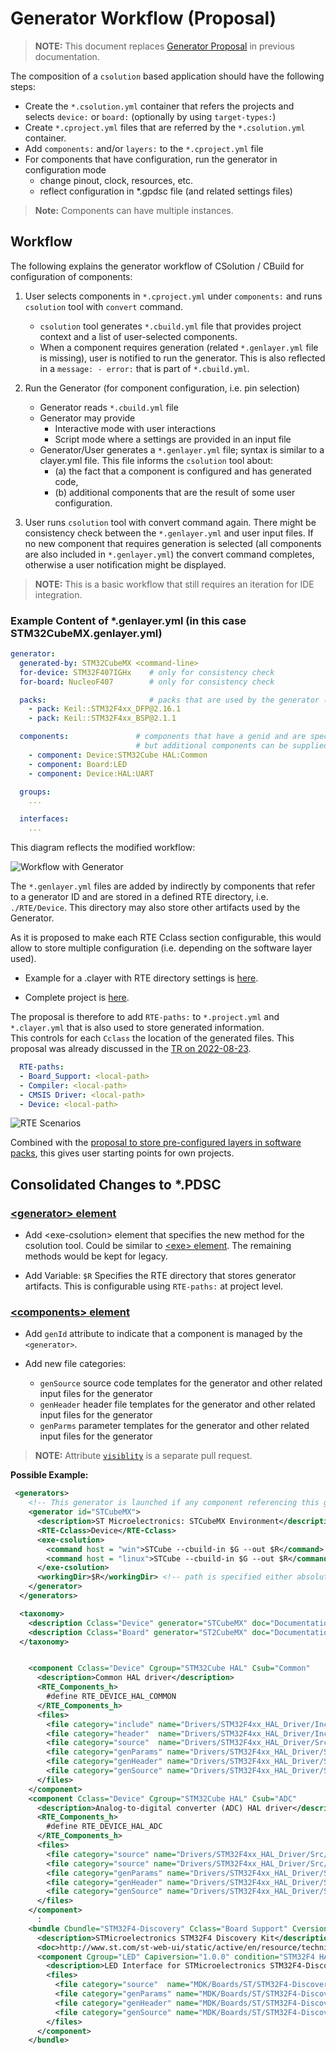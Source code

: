 # Generator Workflow (Proposal)

>**NOTE:** This document replaces [Generator Proposal](https://github.com/Open-CMSIS-Pack/devtools/blob/main/tools/projmgr/docs/Manual/YML-Input-Format.md#generator-proposal) in previous documentation. 

The composition of a `csolution` based application should have the following steps:

- Create the `*.csolution.yml` container that refers the projects and selects `device:` or `board:`
  (optionally by using `target-types:`)
- Create `*.cproject.yml` files that are referred by the `*.csolution.yml` container.
- Add `components:` and/or `layers:` to the `*.cproject.yml` file
- For components that have configuration, run the generator in configuration mode
  - change pinout, clock, resources, etc.
  - reflect configuration in *.gpdsc file (and related settings files)

> **Note:** Components can have multiple instances.

## Workflow

The following explains the generator workflow of CSolution / CBuild for configuration of components:

1. User selects components in `*.cproject.yml` under `components:` and runs `csolution` tool with `convert` command.
    - `csolution` tool generates `*.cbuild.yml` file that provides project context and a list of user-selected components.
    - When a component requires generation (related `*.genlayer.yml` file is missing), user is notified to run the generator. 
      This is also reflected in a `message: - error:` that is part of `*.cbuild.yml`.
  
2. Run the Generator (for component configuration, i.e. pin selection)
     - Generator reads `*.cbuild.yml` file
     - Generator may provide
         - Interactive mode with user interactions
         - Script mode where a settings are provided in an input file
     - Generator/User generates a `*.genlayer.yml` file; syntax is similar to a clayer.yml file.  This file informs the `csolution` tool about:
         - (a) the fact that a component is configured and has generated code,
         - (b) additional components that are the result of some user configuration.

3. User runs `csolution` tool with convert command again.  There might be consistency check between the `*.genlayer.yml` and user
   input files.  If no new component that requires generation is selected (all components are also included in `*.genlayer.yml`)
   the convert command completes, otherwise a user notification might be displayed.

>**NOTE:** This is a basic workflow that still requires an iteration for IDE integration.

### Example Content of \*.genlayer.yml (in this case STM32CubeMX.genlayer.yml)

```yml
generator:
  generated-by: STM32CubeMX <command-line>
  for-device: STM32F407IGHx    # only for consistency check
  for-board: NucleoF407        # only for consistency check

  packs:                       # packs that are used by the generator (consistency check, but may supply version information)
    - pack: Keil::STM32F4xx_DFP@2.16.1
    - pack: Keil::STM32F4xx_BSP@2.1.1

  components:               # components that have a genid and are specified in *.cproject.yml / *.clayer.yml must be in this list
                            # but additional components can be supplied by the generator
    - component: Device:STM32Cube HAL:Common
    - component: Board:LED
    - component: Device:HAL:UART

  groups:
    ...

  interfaces:
    ...

```

This diagram reflects the modified workflow:

![Workflow with Generator](./images/Workflow-Generator.png "Workflow with Generator")

The `*.genlayer.yml` files are added by indirectly by components that refer to a generator ID and are stored in a defined RTE
directory, i.e. `./RTE/Device`.  This directory may also store other artifacts used by the Generator.

As it is proposed to make each RTE Cclass section configurable, this would allow to store multiple configuration (i.e. depending
on the software layer used).

- Example for a .clayer with RTE directory settings is 
  [here](
https://github.com/RobertRostohar/Demo_EW/blob/test_rte/AWS_MQTT_MutualAuth_Demo/Board/B-U585I-IOT02A/Board.clayer.yml).

- Complete project is [here](https://github.com/RobertRostohar/Demo_EW/tree/test_rte/AWS_MQTT_MutualAuth_Demo).

The proposal is therefore to add `RTE-paths:` to `*.project.yml` and `*.clayer.yml` that is also used to store generated information.  
This controls for each `Cclass` the location of the generated files.  This proposal was already discussed in the 
[TR on 2022-08-23](https://linaro.atlassian.net/wiki/spaces/CMSIS/pages/28757721476/Open-CMSIS-Pack+Technical+Meeting+2022-08-23).

```yml
  RTE-paths:
  - Board_Support: <local-path>
  - Compiler: <local-path>   
  - CMSIS Driver: <local-path>
  - Device: <local-path>
```

![RTE Scenarios](./images/RTE-Scenarios.png "RTE Scenarios")

Combined with the [proposal to store pre-configured layers in software packs](https://github.com/Open-CMSIS-Pack/Open-CMSIS-Pack-Spec/issues/134), this gives user starting points for own projects.

## Consolidated Changes to *.PDSC

### [\<generator\> element](https://open-cmsis-pack.github.io/Open-CMSIS-Pack-Spec/main/html/pdsc_generators_pg.html)

- Add \<exe-csolution\> element that specifies the new method for the csolution tool.  Could be similar to 
  [\<exe\> element](https://open-cmsis-pack.github.io/Open-CMSIS-Pack-Spec/main/html/pdsc_generators_pg.html#element_gen_exe).
  The remaining methods would be kept for legacy. 

- Add Variable: `$R` Specifies the RTE directory that stores generator artifacts. This is configurable using `RTE-paths:` at
  project level.

### [\<components\> element](https://open-cmsis-pack.github.io/Open-CMSIS-Pack-Spec/main/html/pdsc_components_pg.html)

- Add `genId` attribute to indicate that a component is managed by the `<generator>`.

- Add new file categories:
  - `genSource` source code templates for the generator and other related input files for the generator
  - `genHeader` header file templates for the generator and other related input files for the generator
  - `genParms` parameter templates for the generator and other related input files for the generator

>**NOTE:** Attribute [`visiblity`](https://github.com/Open-CMSIS-Pack/Open-CMSIS-Pack-Spec/issues/112) is a separate pull request.

**Possible Example:**

```xml
 <generators>
    <!-- This generator is launched if any component referencing this generator by 'id' is selected and the specified <gpdsc> file does not exist -->
    <generator id="STCubeMX">
      <description>ST Microelectronics: STCubeMX Environment</description>
      <RTE-Cclass>Device</RTE-Cclass>
      <exe-csolution>
        <command host = "win">STCube --cbuild-in $G --out $R</command>
        <command host = "linux">STCube --cbuild-in $G --out $R</command>
      </exe-csolution>
      <workingDir>$R</workingDir> <!-- path is specified either absolute or relative to gpdsc file -->
    </generator>
  </generators>

  <taxonomy>
    <description Cclass="Device" generator="STCubeMX" doc="Documentation/DM00105879.pdf" >STM32F4xx Hardware Abstraction Layer (HAL) and Drivers</description>
    <description Cclass="Board" generator="ST2CubeMX" doc="Documentation/DM00105879.pdf" >STM32F412 Board Abstraction Layer (HAL) and Drivers</description>
  </taxonomy>


    <component Cclass="Device" Cgroup="STM32Cube HAL" Csub="Common"    Cversion="1.7.9" condition="STM32F4 HAL Common"  genid="STCubeMX" >
      <description>Common HAL driver</description>
      <RTE_Components_h>
        #define RTE_DEVICE_HAL_COMMON
      </RTE_Components_h>
      <files>
        <file category="include" name="Drivers/STM32F4xx_HAL_Driver/Inc/"/>
        <file category="header"  name="Drivers/STM32F4xx_HAL_Driver/Inc/stm32f4xx_hal.h"/>
        <file category="source"  name="Drivers/STM32F4xx_HAL_Driver/Src/stm32f4xx_hal.c"/>
        <file category="genParams" name="Drivers/STM32F4xx_HAL_Driver/Src/stm32f4xx_hal.json"/>
        <file category="genHeader" name="Drivers/STM32F4xx_HAL_Driver/Src/stm32f4xx_hal.h.template"/>
        <file category="genSource" name="Drivers/STM32F4xx_HAL_Driver/Src/stm32f4xx_hal.c.template"/>
      </files>
    </component>
    <component Cclass="Device" Cgroup="STM32Cube HAL" Csub="ADC"       Cversion="1.7.9" condition="STM32F4 HAL DMA"  genid="STCubeMX">
      <description>Analog-to-digital converter (ADC) HAL driver</description>
      <RTE_Components_h>
        #define RTE_DEVICE_HAL_ADC
      </RTE_Components_h>
      <files>
        <file category="source" name="Drivers/STM32F4xx_HAL_Driver/Src/stm32f4xx_hal_adc.c"/>
        <file category="source" name="Drivers/STM32F4xx_HAL_Driver/Src/stm32f4xx_hal_adc_ex.c"/>
        <file category="genParams" name="Drivers/STM32F4xx_HAL_Driver/Src/stm32f4xx_hal_adc.json"/>
        <file category="genHeader" name="Drivers/STM32F4xx_HAL_Driver/Src/stm32f4xx_hal_adc.h.template"/>
        <file category="genSource" name="Drivers/STM32F4xx_HAL_Driver/Src/stm32f4xx_hal_adc.c.template"/>
      </files>
    </component>
	  :
    <bundle Cbundle="STM32F4-Discovery" Cclass="Board Support" Cversion="2.0.0">
      <description>STMicroelectronics STM32F4 Discovery Kit</description>
      <doc>http://www.st.com/st-web-ui/static/active/en/resource/technical/document/data_brief/DM00037955.pdf</doc>
      <component Cgroup="LED" Capiversion="1.0.0" condition="STM32F4 HAL GPIO" genid="STCube">
        <description>LED Interface for STMicroelectronics STM32F4-Discovery Kit</description>
        <files>
          <file category="source"  name="MDK/Boards/ST/STM32F4-Discovery/Common/LED_F4Discovery.c"/>
          <file category="genParams" name="MDK/Boards/ST/STM32F4-Discovery/Common/LED_F4Discovery.json"/>
          <file category="genHeader" name="MDK/Boards/ST/STM32F4-Discovery/Common/LED_F4Discovery.h.template"/>
          <file category="genSource" name="MDK/Boards/ST/STM32F4-Discovery/Common/LED_F4Discovery.c.template"/>
        </files>
      </component>
    </bundle>
```
